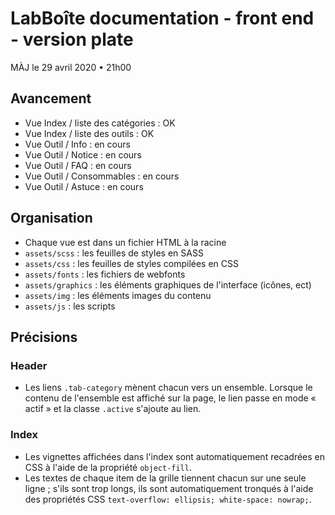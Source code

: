 # LabBoîte documentation - front end - version plate

MÀJ le 29 avril 2020 • 21h00

## Avancement 

- Vue Index / liste des catégories : OK
- Vue Index / liste des outils : OK
- Vue Outil / Info : en cours
- Vue Outil / Notice : en cours
- Vue Outil / FAQ : en cours
- Vue Outil / Consommables : en cours
- Vue Outil / Astuce : en cours

## Organisation

- Chaque vue est dans un fichier HTML à la racine
- `assets/scss` : les feuilles de styles en SASS
- `assets/css` : les feuilles de styles compilées en CSS
- `assets/fonts` : les fichiers de webfonts
- `assets/graphics` : les éléments graphiques de l'interface (icônes, ect)
- `assets/img` : les éléments images du contenu
- `assets/js` : les scripts

## Précisions

### Header

- Les liens `.tab-category` mènent chacun vers un ensemble. Lorsque le contenu de l'ensemble est affiché sur la page, le lien passe en mode « actif » et la classe `.active` s'ajoute au lien.

### Index

- Les vignettes affichées dans l'index sont automatiquement recadrées en CSS à l'aide de la propriété `object-fill`.
- Les textes de chaque item de la grille tiennent chacun sur une seule ligne ; s'ils sont trop longs, ils sont automatiquement tronqués à l'aide des propriétés CSS `text-overflow: ellipsis; white-space: nowrap;`.